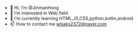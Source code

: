 - 👋 Hi, I’m @JinmanHong
- 👀 I’m interested in Web field
- 🌱 I’m currently learning HTML,JS,CSS,python,kotlin,android
- 📫 How to contact me wlsaks2372@naver.com

<!---
JinmanHong/JinmanHong is a ✨ special ✨ repository because its `README.md` (this file) appears on your GitHub profile.
You can click the Preview link to take a look at your changes.
--->
